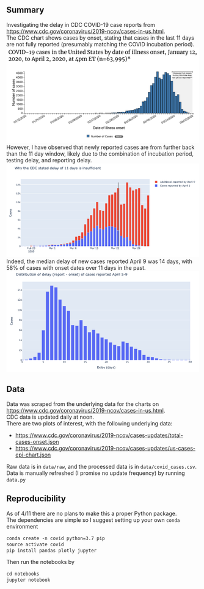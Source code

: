 ## Summary
Investigating the delay in CDC COVID-19 case reports from https://www.cdc.gov/coronavirus/2019-ncov/cases-in-us.html.  
The CDC chart shows cases by onset, stating that cases in the last 11 days are not fully reported (presumably matching the COVID incubation period).  
![](images/cdc_epi_chart_2020_04_02.png)  
However, I have observed that newly reported cases are from further back than the 11 day window, likely due to the combination of incubation period, testing delay, and reporting delay. 
![](images/epi_chart_Apr2_Apr9.png)
Indeed, the median delay of new cases reported April 9 was 14 days, with 58% of cases with onset dates over 11 days in the past.   
![](images/delay_histogram.png)

## Data
Data was scraped from the underlying data for the charts on https://www.cdc.gov/coronavirus/2019-ncov/cases-in-us.html.  
CDC data is updated daily at noon.  
There are two plots of interest, with the following underlying data:  
- https://www.cdc.gov/coronavirus/2019-ncov/cases-updates/total-cases-onset.json
- https://www.cdc.gov/coronavirus/2019-ncov/cases-updates/us-cases-epi-chart.json

Raw data is in `data/raw`, and the processed data is in `data/covid_cases.csv`.  
Data is manually refreshed (I promise no update frequency) by running `data.py`

## Reproducibility
As of 4/11 there are no plans to make this a proper Python package.  
The dependencies are simple so I suggest setting up your own `conda` environment
```
conda create -n covid python=3.7 pip
source activate covid
pip install pandas plotly jupyter
```
Then run the notebooks by
```
cd notebooks
jupyter notebook
```
